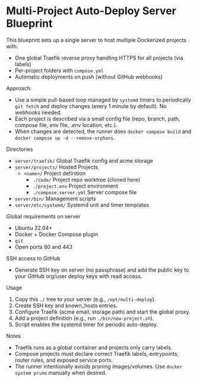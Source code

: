 # Multi-Project Auto-Deploy Server Blueprint

This blueprint sets up a single server to host multiple Dockerized projects with:

- One global Traefik reverse proxy handling HTTPS for all projects (via labels)
- Per-project folders with `compose.yml`
- Automatic deployments on push (without GitHub webhooks)

Approach:

- Use a simple pull-based loop managed by `systemd` timers to periodically `git fetch` and deploy changes (every 1 minute by default). No webhooks needed.
- Each project is described via a small config file (repo, branch, path, compose file, env file, .env location, etc.).
- When changes are detected, the runner does `docker compose build` and `docker compose up -d --remove-orphans`.

Directories

- `server/traefik/`          Global Traefik config and acme storage
- `server/projects/`         Hosted Projects
  - `<name>/`                Project definition
    - `./code/`              Project repo worktree (cloned here)
    - `./project.env`        Project environment
    - `./compose.server.yml` Server compose file
- `server/bin/`              Management scripts
- `server/etc/systemd/`      Systemd unit and timer templates

Global requirements on server

- Ubuntu 22.04+
- Docker + Docker Compose plugin
- `git`
- Open ports 80 and 443

SSH access to GitHub

- Generate SSH key on server (no passphrase) and add the public key to your GitHub org/user deploy keys with read access.

Usage

1. Copy this `./` tree to your server (e.g., `/opt/multi-deploy`).
2. Create SSH key and known_hosts entries.
3. Configure Traefik (acme email, storage path) and start the global proxy.
4. Add a project definition (e.g., run `./bin/new-project.sh`).
5. Script enables the systemd timer for periodic auto-deploy.

Notes

- Traefik runs as a global container and projects only carry labels.
- Compose projects must declare correct Traefik labels, entrypoints, router rules, and exposed service ports.
- The runner intentionally avoids pruning images/volumes. Use `docker system prune` manually when desired.
